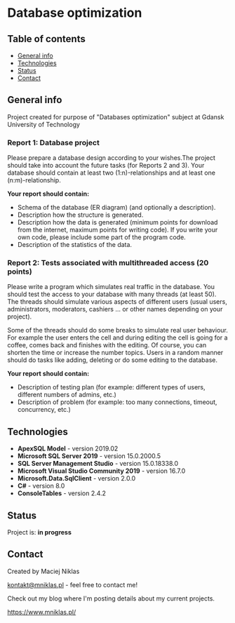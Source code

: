 # Database optimization

## Table of contents
* [General info](#general-info)
* [Technologies](#technologies)
* [Status](#status)
* [Contact](#contact)

## General info
Project created for purpose of "Databases optimization" subject at Gdansk University of Technology

### Report 1: Database project
Please prepare a database design according to your wishes.The project should take into account the future tasks (for Reports 2 and 3). Your database should contain at least two (1:n)-relationships  and at least one (n:m)-relationship.

**Your report should contain:**

* Schema of the database (ER diagram) (and optionally a description).
* Description how the structure is generated.
* Description how the data is generated (minimum points for download from the internet, maximum points for writing code). If you write your own code, please include some part of the program code.
* Description of the statistics of the data.

### Report 2: Tests associated with multithreaded access (20 points)
Please write a program which simulates real traffic in the database. You should test the access to your database with many threads (at least 50). The threads should simulate various aspects of different users
(usual users, administrators, moderators, cashiers ... or other names depending on your project).

Some of the threads should do some breaks to simulate real user behaviour. For example the user enters the cell and during editing the cell is going for a coffee, comes back and finishes with the editing. Of course, you can shorten the time or increase the number topics. Users in a random manner should do tasks like adding, deleting or do some editing to the database.

**Your report should contain:**

* Description of testing plan (for example: different types of users, different numbers of  admins, etc.)
* Description of problem (for example: too many connections, timeout, concurrency, etc.)

## Technologies
* **ApexSQL Model** - version 2019.02
* **Microsoft SQL Server 2019** - version 15.0.2000.5
* **SQL Server Management Studio** - version 15.0.18338.0
* **Microsoft Visual Studio Community 2019** - version 16.7.0
* **Microsoft.Data.SqlClient** - version 2.0.0
* **C#** - version 8.0
* **ConsoleTables** - version 2.4.2

## Status
Project is: **in progress**

## Contact
Created by Maciej Niklas

kontakt@mniklas.pl - feel free to contact me!

Check out my blog where I'm posting details about my current projects.

https://www.mniklas.pl/